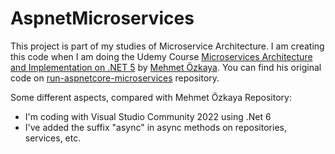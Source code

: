 # AspnetMicroservices

This project is part of my studies of Microservice Architecture. I am creating this code when I am doing the Udemy Course [Microservices Architecture and Implementation on .NET 5](https://www.udemy.com/course/microservices-architecture-and-implementation-on-dotnet/) by [Mehmet Özkaya](https://github.com/mehmetozkaya). You can find his original code on [run-aspnetcore-microservices](https://github.com/aspnetrun/run-aspnetcore-microservices) repository.

Some different aspects, compared with Mehmet Özkaya Repository:

- I'm coding with Visual Studio Community 2022 using .Net 6
- I've added the suffix "async" in async methods on repositories, services, etc.

